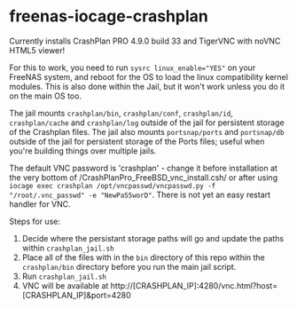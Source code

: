 # freenas-iocage-crashplan

Currently installs CrashPlan PRO 4.9.0 build 33 and TigerVNC with noVNC HTML5 viewer!

For this to work, you need to run `sysrc linux_enable="YES"` on your FreeNAS system, and reboot for the OS to load the linux compatibility kernel modules.  This is also done within the Jail, but it won't work unless you do it on the main OS too.

The jail mounts `crashplan/bin`, `crashplan/conf`, `crashplan/id`, `crashplan/cache` and `crashplan/log` outside of the jail for persistent storage of the Crashplan files.
The jail also mounts `portsnap/ports` and `portsnap/db` outside of the jail for persistent storage of the Ports files; useful when you're building things over multiple jails.

The default VNC password is 'crashplan' - change it before installation at the very bottom of /CrashPlanPro_FreeBSD_vnc_install.csh/ or after using `iocage exec crashplan /opt/vncpasswd/vncpasswd.py -f "/root/.vnc_passwd" -e "NewPa55worD"`. There is not yet an easy restart handler for VNC.

Steps for use:
1. Decide where the persistant storage paths will go and update the paths within `crashplan_jail.sh` 
1. Place all of the files with in the `bin` directory of this repo within the `crashplan/bin` directory before you run the main jail script.
1. Run `crashplan_jail.sh`
1. VNC will be available at http://[CRASHPLAN_IP]:4280/vnc.html?host=[CRASHPLAN_IP]&port=4280
